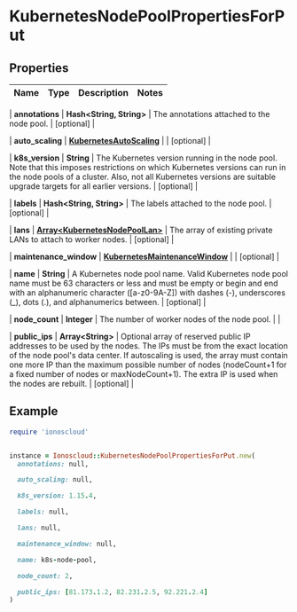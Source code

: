 # KubernetesNodePoolPropertiesForPut

## Properties

| Name | Type | Description | Notes |
| ---- | ---- | ----------- | ----- |

| **annotations** | **Hash&lt;String, String&gt;** | The annotations attached to the node pool. | [optional] |

| **auto_scaling** | [**KubernetesAutoScaling**](KubernetesAutoScaling.md) |  | [optional] |

| **k8s_version** | **String** | The Kubernetes version running in the node pool. Note that this imposes restrictions on which Kubernetes versions can run in the node pools of a cluster. Also, not all Kubernetes versions are suitable upgrade targets for all earlier versions. | [optional] |

| **labels** | **Hash&lt;String, String&gt;** | The labels attached to the node pool. | [optional] |

| **lans** | [**Array&lt;KubernetesNodePoolLan&gt;**](KubernetesNodePoolLan.md) | The array of existing private LANs to attach to worker nodes. | [optional] |

| **maintenance_window** | [**KubernetesMaintenanceWindow**](KubernetesMaintenanceWindow.md) |  | [optional] |

| **name** | **String** | A Kubernetes node pool name. Valid Kubernetes node pool name must be 63 characters or less and must be empty or begin and end with an alphanumeric character ([a-z0-9A-Z]) with dashes (-), underscores (_), dots (.), and alphanumerics between. | [optional] |

| **node_count** | **Integer** | The number of worker nodes of the node pool. |  |

| **public_ips** | **Array&lt;String&gt;** | Optional array of reserved public IP addresses to be used by the nodes. The IPs must be from the exact location of the node pool&#39;s data center. If autoscaling is used, the array must contain one more IP than the maximum possible number of nodes (nodeCount+1 for a fixed number of nodes or maxNodeCount+1). The extra IP is used when the nodes are rebuilt. | [optional] |

## Example

```ruby
require 'ionoscloud'


instance = Ionoscloud::KubernetesNodePoolPropertiesForPut.new(
  annotations: null,

  auto_scaling: null,

  k8s_version: 1.15.4,

  labels: null,

  lans: null,

  maintenance_window: null,

  name: k8s-node-pool,

  node_count: 2,

  public_ips: [81.173.1.2, 82.231.2.5, 92.221.2.4]
)
```

